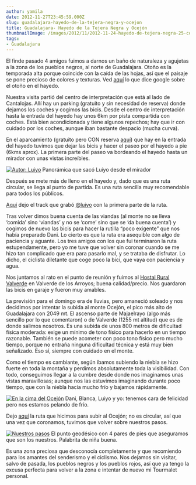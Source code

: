 ```yaml
---
author: yamila
date: 2012-11-27T23:45:59.000Z
slug: guadalajara-hayedo-de-la-tejera-negra-y-ocejon
title: Guadalajara- Hayedo de la Tejera Negra y Ocejón
thumbnailImage: /images/2012/11/2012-11-24-hayedo-de-tejera-negra-25-copy.jpg
tags:
- Guadalajara
---
```



El finde pasado 4 amigos fuimos a darnos un baño de naturaleza y agujetas a la zona de los pueblos negros, al norte de Guadalajara. Otoño es la temporada alta porque coincide con la caída de las hojas, así que el paisaje se pone precioso de colores y texturas. Ved [aquí](https:/www.google.es/search?q=hayedo+tejera+negra+oto%C3%B1o&sugexp=chrome,mod%3D15&um=1&ie=UTF-8&hl=es&tbm=isch&source=og&sa=N&tab=wi&authuser=0&ei=BDy1UKv5G62a1AXAtIGgBA&biw=1920&bih=959&sei=Bjy1UOniFuO-0QWw6oG4DA) lo que dice google sobre el otoño en el hayedo.

Nuestra visita partió del centro de interpretación que está al lado de Cantalojas. Allí hay un parking (gratuito y sin necesidad de reserva) donde dejamos los coches y cogimos las bicis. Desde el centro de interpretación hasta la entrada del hayedo hay unos 6km por pista compartida con coches. Está bien acondicionada y tiene algunos repechos; hay que ir con cuidado por los coches, aunque iban bastante despacio (mucha curva).

En el aparcamiento (gratuito pero CON reserva [aquí](http:/agricultura.jccm.es/parques/forms/parqf001.php)) que hay en la entrada del hayedo tuvimos que dejar las bicis y hacer el paseo por el hayedo a pie (6kms aprox). La primera parte del paseo va bordeando el hayedo hasta un mirador con unas vistas increíbles.

[![Autor: Luiyo](/images/2012/11/2012-11-24-hayedo-de-tejera-negra-25-copy.jpg "Vista desde el mirador del Hayedo")](/images/2012/11/2012-11-24-hayedo-de-tejera-negra-25-copy.jpg#full)
Panorámica que sacó Luiyo desde el mirador

Después se mete más de lleno en el hayedo y, dado que es una ruta circular, se llega al punto de partida. Es una ruta sencilla muy recomendable para todos los públicos.

[Aquí](https:/maps.google.com/maps/ms?vps=2&hl=es&ie=UTF8&oe=UTF8&msa=0&msid=200468041007383721861.0004cf6dab282ea8630db) dejo el track que grabó [@luiyo](http:/twitter.com/luiyo) con la primera parte de la ruta.

Tras volver dimos buena cuenta de las viandas (al monte no se lleva ‘comida’ sino ‘viandas’ y no se ‘come’ sino que se ‘da buena cuenta’) y cogimos de nuevo las bicis para hacer la rutilla “poco exigente” que nos había preparado Dani. Lo cierto es que la ruta era asequible con algo de paciencia y aguante. Los tres amigos con los que fui terminaron la ruta estupendamente, pero yo me tuve que volver sin coronar cuando se me hizo tan complicado que era para pasarlo mal, y se trataba de disfrutar. Lo dicho, el ciclista diletante que coge poco la bici, que vaya con paciencia y agua.

Nos juntamos al rato en el punto de reunión y fuimos al [Hostal Rural Valverde](http:/www.hostalruralvalverde.com/web/) en Valverde de los Arroyos; buena calidad/precio. Nos guardaron las bicis en garaje y fueron muy amables.

La previsión para el domingo era de lluvias, pero amaneció soleado y nos decidimos por intentar la subida al monte Ocejón, el pico más alto de Guadalajara con 2049 mt. El ascenso parte de Majaelrayo (algo más sencillo por lo que comentaron) o de Valverde (1255 mt altitud) que es de donde salimos nosotros. Es una subida de unos 800 metros de dificultad física moderada: exige un mínimo de tono físico para hacerlo en un tiempo razonable. También se puede acometer con poco tono físico pero mucho tiempo, porque no entraña ninguna dificultad técnica y está muy bien señalizado. Eso sí, siempre con cuidado en el monte.

Como el tiempo es cambiante, según íbamos subiendo la niebla se hizo fuerte en toda la montaña y perdimos absolutamente toda la visibilidad. Con todo, conseguimos llegar a la cumbre desde donde nos imaginamos unas vistas maravillosas; aunque nos las estuvimos imaginando durante poco tiempo, que con la niebla hacía mucho frío y bajamos rápidamente.

[![](/images/2012/11/p1040738-copy.jpg "En la cima del Ocejón")](/images/2012/11/p1040738-copy.jpg#small)
Dani, Blanca, Luiyo y yo: tenemos cara de felicidad pero nos estamos pelando de frío.

Dejo [aquí](https:/maps.google.com/maps/ms?msid=200468041007383721861.0004cf6db61fe627a90e4&msa=0) la ruta que hicimos para subir al Ocejón; no es circular, así que una vez que coronamos, tuvimos que volver sobre nuestros pasos.

[![](/images/2012/11/p1040735-copy.jpg "Nuestros pasos")](/images/2012/11/p1040735-copy.jpg#full)
El punto geodésico con 4 pares de pies que aseguramos que son los nuestros. Palabrita de niña buena.

Es una zona preciosa que desconocía completamente y que recomiendo para los amantes del senderismo y el ciclismo. Nos dejamos sin visitar, salvo de pasada, los pueblos negros y los pueblos rojos, así que ya tengo la excusa perfecta para volver a la zona e intentar de nuevo mi Tourmalet personal.


